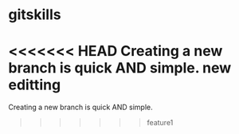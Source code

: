 ﻿# gitskills
<<<<<<< HEAD
Creating a new branch is quick AND simple.
new editting
=======
Creating a new branch is quick AND simple.
>>>>>>> feature1
